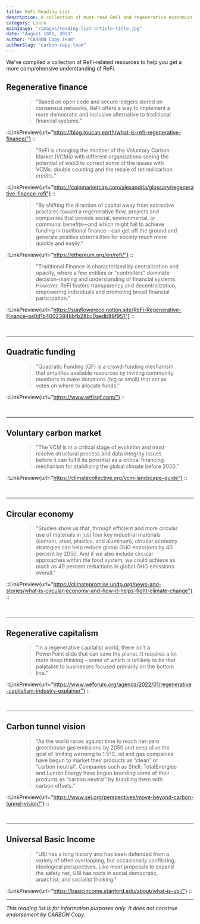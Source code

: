 ```yaml
---
title: ReFi Reading List
description: A collection of must-read ReFi and regenerative economics resources that will get you up to speed. 
category: Learn
mainImage: "/images/reading-list-article-title.jpg"
date: "August 18th, 2023"
author: "CARBON Copy Team"
authorSlug: "carbon-copy-team"
---
```


We've compiled a collection of ReFi-related resources to help you get a more comprehensive understanding of ReFi.

<h2 class="mt-5">Regenerative finance</h2>

<figure class="text-center my-4">
  <blockquote class="blockquote">
    <span class="text-secondary fst-italic">"Based on open code and secure ledgers stored on consensus networks, ReFi offers a way to implement a more democratic and inclusive alternative to traditional financial systems."</span>
  </blockquote>
</figure>

::LinkPreview{url="https://blog.toucan.earth/what-is-refi-regenerative-finance/"}
::

<figure class="text-center my-4">
  <blockquote class="blockquote">
    <span class="text-secondary fst-italic">"ReFi is changing the mindset of the Voluntary Carbon Market (VCMs) with different organizations seeing the potential of web3 to correct some of the issues with VCMs: double counting and the resale of retired carbon credits."</span>
  </blockquote>
</figure>

::LinkPreview{url="https://coinmarketcap.com/alexandria/glossary/regenerative-finance-refi"}
::

<figure class="text-center my-4">
  <blockquote class="blockquote">
    <span class="text-secondary fst-italic">"By shifting the direction of capital away from extractive practices toward a regenerative flow, projects and companies that provide social, environmental, or communal benefits—and which might fail to achieve funding in traditional finance—can get off the ground and generate positive externalities for society much more quickly and easily."</span>
  </blockquote>
</figure>

::LinkPreview{url="https://ethereum.org/en/refi/"}
::

<figure class="text-center my-4">
  <blockquote class="blockquote">
    <span class="text-secondary fst-italic">"Traditional Finance is characterized by centralization and opacity, where a few entities or "controllers" dominate decision-making and understanding of financial systems. However, ReFi fosters transparency and decentralization, empowering individuals and promoting broad financial participation."</span>
  </blockquote>
</figure>

::LinkPreview{url="https://sunflowereco.notion.site/ReFi-Regenerative-Finance-aa0d1b4002384bbfb28bc0aedb89f951"}
::

<br>

***

<h2 class="mt-5">Quadratic funding</h2>

<figure class="text-center my-4">
  <blockquote class="blockquote">
    <span class="text-secondary fst-italic">"Quadratic Funding (QF) is a crowd-funding mechanism that amplifies available resources by inviting community members to make donations (big or small) that act as votes on where to allocate funds."</span>
  </blockquote>
</figure>

::LinkPreview{url="https://www.wtfisqf.com/"}
::

<br>

***

<h2 class="mt-5">Voluntary carbon market</h2>

<figure class="text-center my-4">
  <blockquote class="blockquote">
    <span class="text-secondary fst-italic">"The VCM is in a critical stage of evolution and must resolve structural process and data
integrity issues before it can fulfill its potential as a critical financing mechanism for stabilizing the global climate before 2050."</span>
  </blockquote>
</figure>

::LinkPreview{url="https://climatecollective.org/vcm-landscape-guide"}
::

<br>

***

<h2 class="mt-5">Circular economy</h2>

<figure class="text-center my-4">
  <blockquote class="blockquote">
    <span class="text-secondary fst-italic">"Studies show us that, through efficient and more circular use of materials in just four key industrial materials (cement, steel, plastics, and aluminum), circular economy strategies can help reduce global GHG emissions by 40 percent by 2050. And if we also include circular approaches within the food system, we could achieve as much as 49 percent reductions in global GHG emissions overall."</span>
  </blockquote>
</figure>

::LinkPreview{url="https://climatepromise.undp.org/news-and-stories/what-is-circular-economy-and-how-it-helps-fight-climate-change"}
::

<br>

***

<h2 class="mt-5">Regenerative capitalism</h2>

<figure class="text-center my-4">
  <blockquote class="blockquote">
    <span class="text-secondary fst-italic">"In a regenerative capitalist world, there isn’t a PowerPoint slide that can save the planet. It requires a lot more deep thinking – some of which is unlikely to be that palatable to businesses focused primarily on the bottom line."</span>
  </blockquote>
</figure>

::LinkPreview{url="https://www.weforum.org/agenda/2022/01/regenerative-capitalism-industry-explainer"}
::

<br>

***

<h2 class="mt-5">Carbon tunnel vision</h2>

<figure class="text-center my-4">
  <blockquote class="blockquote">
    <span class="text-secondary fst-italic">"As the world races against time to reach net-zero greenhouse gas emissions by 2050 and keep alive the goal of limiting warming to 1.5°C, oil and gas companies have begun to market their products as “clean” or “carbon neutral”. Companies such as Shell, TotalEnergies and Lundin Energy have begun branding some of their products as “carbon neutral” by bundling them with carbon offsets."</span>
  </blockquote>
</figure>

::LinkPreview{url="https://www.sei.org/perspectives/move-beyond-carbon-tunnel-vision/"}
::

<br>

***

<h2 class="mt-5">Universal Basic Income</h2>

<figure class="text-center my-4">
  <blockquote class="blockquote">
    <span class="text-secondary fst-italic">"UBI has a long history and has been defended from a variety of often overlapping, but occasionally conflicting, ideological perspectives. Like most proposals to expand the safety net, UBI has roots in social democratic, anarchist, and socialist thinking."</span>
  </blockquote>
</figure>

::LinkPreview{url="https://basicincome.stanford.edu/about/what-is-ubi/"}
::

***
*This reading list is for information purposes only. It does not construe endorsement by CARBON Copy.*
